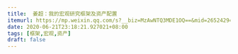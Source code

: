 ```yaml
---
title:  姜超：我的宏观研究框架及资产配置
itemurl: https://mp.weixin.qq.com/s?__biz=MzAwNTQ3MDE1OQ==&mid=2652429491&idx=2&sn=6e01d6748da7e9752c3872d38fd3f853&chksm=80f05e13b787d7055325a2c9c6f623d07b535db605376167e816d9cdce4fa68b0e79687b303d#rd
date: 2020-06-21T23:18:21.927021+08:00
tags: [框架,宏观,资产]
draft: false
---
```

